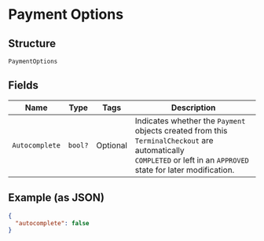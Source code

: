 
# Payment Options

## Structure

`PaymentOptions`

## Fields

| Name | Type | Tags | Description |
|  --- | --- | --- | --- |
| `Autocomplete` | `bool?` | Optional | Indicates whether the `Payment` objects created from this `TerminalCheckout` are automatically<br>`COMPLETED` or left in an `APPROVED` state for later modification. |

## Example (as JSON)

```json
{
  "autocomplete": false
}
```

